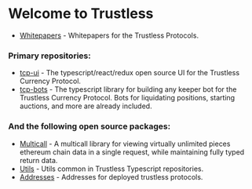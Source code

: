 # Welcome to Trustless

* [Whitepapers](https://github.com/TrustlessFi/Whitepapers) - Whitepapers for the Trustless Protocols.

### Primary repositories: 

* [tcp-ui](https://github.com/TrustlessFi/tcp-ui) - The typescript/react/redux open source UI for the Trustless Currency Protocol.
* [tcp-bots](https://github.com/TrustlessFi/tcp-bots) - The typescript library for building any keeper bot for the Trustless Currency Protocol. Bots for liquidating positions, starting auctions, and more are already included. 


### And the following open source packages: 
* [Multicall](https://github.com/TrustlessFi/Multicall) - A multicall library for viewing virtually unlimited pieces ethereum chain data in a single request, while maintaining fully typed return data. 
* [Utils](https://github.com/TrustlessFi/Utils) - Utils common in Trustless Typescript repositories. 
* [Addresses](https://github.com/TrustlessFi/Addresses) - Addresses for deployed trustless protocols.

